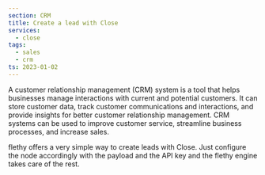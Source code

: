 ```yaml
---
section: CRM
title: Create a lead with Close
services:
  - close
tags:
  - sales
  - crm
ts: 2023-01-02
---
```


A customer relationship management (CRM) system is a tool that helps businesses manage interactions with current and potential customers. It can store customer data, track customer communications and interactions, and provide insights for better customer relationship management. CRM systems can be used to improve customer service, streamline business processes, and increase sales.

flethy offers a very simple way to create leads with Close. Just configure the node accordingly with the payload and the API key and the flethy engine takes care of the rest.
